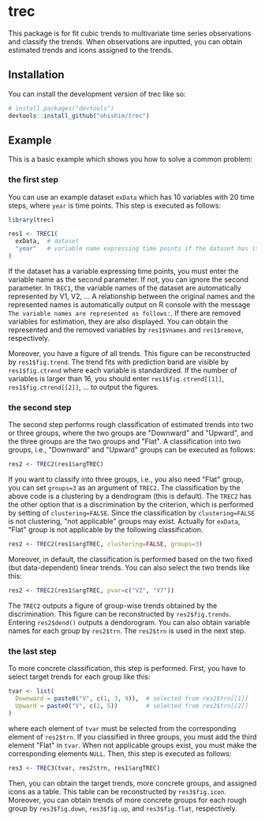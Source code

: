 
# trec

<!-- badges: start -->
<!-- badges: end -->

This package is for fit cubic trends to multivariate time series observations and classify the trends.
When observations are inputted, you can obtain estimated trends and icons assigned to the trends.  

## Installation

You can install the development version of trec like so:

``` r
# install.packages("devtools")
devtools::install_github("ohishim/trec")
```

## Example

This is a basic example which shows you how to solve a common problem:

### the first step

You can use an example dataset `exData` which has 10 variables with 20 time steps, where `year` is time points.
This step is executed as follows:

``` r
library(trec)

res1 <- TREC1(
  exData,  # dataset
  "year"   # variable name expressing time points if the dataset has it
)
```
If the dataset has a variable expressing time points, you must enter the variable name as the second parameter.
If not, you can ignore the second parameter.
In `TREC1`, the variable names of the dataset are automatically represented by V1, V2, ...
A relationship between the original names and the represented names is automatically output on R console with the message `The variable names are represented as follows:`.
If there are removed variables for estimation, they are also displayed.
You can obtain the represented and the removed variables by `res1$Vnames` and `res1$remove`, respectively.

Moreover, you have a figure of all trends.
This figure can be reconstructed by `res1$fig.trend`.
The trend fits with prediction band are visible by `res1$fig.ctrend` where each variable is standardized.
If the number of variables is larger than 16, you should enter `res1$fig.ctrend[[1]]`, `res1$fig.ctrend[[2]]`, ... to output the figures.

### the second step

The second step performs rough classification of estimated trends into two or three groups, where the two groups are "Downward" and "Upward", and the three groups are the two groups and "Flat".
A classification into two groups, i.e., "Downward" and "Upward" groups can be executed as follows:

``` r
res2 <- TREC2(res1$argTREC)
```
If you want to classify into three groups, i.e., you also need "Flat" group, you can set `groups=3` as an argument of `TREC2`.
The classification by the above code is a clustering by a dendrogram (this is default).
The `TREC2` has the other option that is a discrimination by the criterion, which is performed by setting of `clustering=FALSE`.
Since the classification by `clustering=FALSE` is not clustering, "not applicable" groups may exist.
Actually for `exData`, "Flat" group is not applicable by the following classification.
```r
res2 <- TREC2(res1$argTREC, clustering=FALSE, groups=3)
```
Moreover, in default, the classification is performed based on the two fixed (but data-dependent) linear trends.
You can also select the two trends like this:
``` r
res2 <- TREC2(res1$argTREC, pvar=c("V2", "V7"))
```

The `TREC2` outputs a figure of group-wise trends obtained by the discrimination.
This figure can be reconstructed by `res2$fig.trends`.
Entering `res2$dend()` outputs a dendorogram.
You can also obtain variable names for each group by `res2$trn`.
The `res2$trn` is used in the next step.

### the last step

To more concrete classification, this step is performed.
First, you have to select target trends for each group like this:
```r 
tvar <- list(
  Downward = paste0("V", c(1, 3, 9)),  # selected from res2$trn[[1]]
  Upward = paste0("V", c(2, 5))        # selected from res2$trn[[2]]
)
```
where each element of `tvar` must be selected from the corresponding element of `res2$trn`.
If you classified in three groups, you must add the third element "Flat" in `tvar`.
When not applicable groups exist, you must make the corresponding elements `NULL`.
Then, this step is executed as follows:

``` r
res3 <- TREC3(tvar, res2$trn, res1$argTREC)
```

Then, you can obtain the target trends, more concrete groups, and assigned icons as a table.
This table can be reconstructed by `res3$fig.icon`.
Moreover, you can obtain trends of more concrete groups for each rough group by `res3$fig.down`, `res3$fig.up`, and `res3$fig.flat`, respectively.
